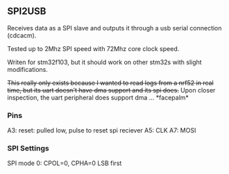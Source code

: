 ## SPI2USB

Receives data as a SPI slave and outputs it through a usb serial connection (cdcacm).

Tested up to 2Mhz SPI speed with 72Mhz core clock speed.

Writen for stm32f103, but it should work on other stm32s with slight modifications. 

~~This really only exists because I wanted to read logs from a nrf52 in real time, but its uart doesn't have dma support and its spi does.~~
Upon closer inspection, the uart peripheral does support dma ... \*facepalm\*

### Pins

A3: reset: pulled low, pulse to reset spi reciever
A5: CLK
A7: MOSI

### SPI Settings

SPI mode 0: CPOL=0, CPHA=0
LSB first
